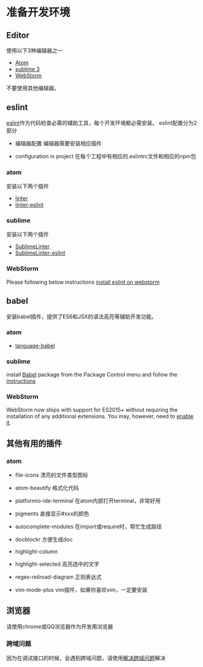 # 准备开发环境

## Editor
使用以下3种编辑器之一
* [Atom](https://atom.io/)
* [sublime 3](https://www.sublimetext.com/)
* [WebStorm](https://www.jetbrains.com/webstorm/)

不要使用其他编辑器。

## eslint
[eslint](https://eslint.org/)作为代码检查必需的辅助工具，每个开发环境都必需安装。
eslint配置分为2部分
* 编辑器配置
编辑器需要安装相应插件

* configuration in project
在每个工程中有相应的.eslintrc文件和相应的npm包

### atom
安装以下两个插件
* [linter](https://atom.io/packages/linter)
* [linter-eslint](https://atom.io/packages/linter-eslint)

### sublime
安装以下两个插件
* [SublimeLinter](https://github.com/SublimeLinter/SublimeLinter)
* [SublimeLinter-eslint](https://github.com/SublimeLinter/SublimeLinter-eslint)

### WebStorm
Please following below instructions
[install eslint on webstorm](https://plugins.jetbrains.com/plugin/7494-eslint)

## babel
安装babel插件，提供了ES6和JSX的语法高亮等辅助开发功能。

### atom
* [language-babel](https://atom.io/packages/language-babel)

### sublime
install [Babel](https://packagecontrol.io/packages/Babel) package from the Package Control menu and follow the [instructions](https://github.com/babel/babel-sublime#installation)

### WebStorm
WebStorm now ships with support for ES2015+ without requiring the installation of any additional extensions. You may, however, need to [enable it](https://blog.jetbrains.com/webstorm/2015/05/ecmascript-6-in-webstorm-transpiling/).

## 其他有用的插件

### atom
* file-icons
漂亮的文件类型图标

* atom-beautify
格式化代码

* platformio-ide-terminal
在atom内部打开terminal，非常好用

* pigments
直接显示#xxx的颜色

* autocomplete-modules
在import或require时，帮忙生成路径

* docblockr
方便生成doc

* highlight-column
* highlight-selected
高亮选中的文字

* regex-reilroad-diagram
正则表达式

* vim-mode-plus
vim插件，如果你喜欢vim，一定要安装

## 浏览器
请使用chrome或QQ浏览器作为开发用浏览器

### 跨域问题
因为在调试接口的时候，会遇到跨域问题，请使用[解决跨域问题](https://www.cnblogs.com/laden666666/p/5544572.html)解决
